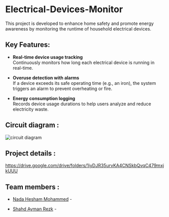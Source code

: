# Electrical-Devices-Monitor
This project is developed to enhance home safety and promote energy awareness by monitoring the runtime of household electrical devices.

## Key Features:
- **Real-time device usage tracking**  
  Continuously monitors how long each electrical device is running in real-time.

- **Overuse detection with alarms**  
  If a device exceeds its safe operating time (e.g., an iron), the system triggers an alarm to prevent overheating or fire.

- **Energy consumption logging**  
  Records device usage durations to help users analyze and reduce electricity waste.
  
## Circuit diagram :
![circuit diagram](https://github.com/user-attachments/assets/2c00b3b1-40a7-4fd8-a68a-3de216faa270)

## Project details :
https://drive.google.com/drive/folders/1iyDJR35urvKA4CNSkbQvqC479mxjkUUU

## Team members :
- [Nada Hesham Mohammed](https://github.com/Nada-Hesham249) -

- [ Shahd Ayman Rezk](https://github.com/Shahd-Ayman5) -
